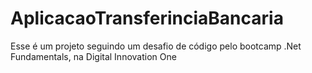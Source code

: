 # AplicacaoTransferinciaBancaria
Esse é um projeto seguindo um desafio de código pelo bootcamp .Net Fundamentals, na Digital Innovation One 

